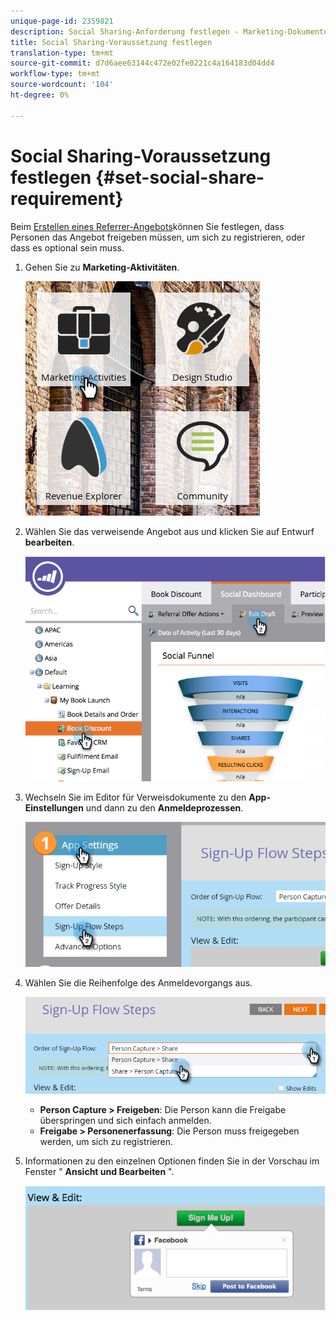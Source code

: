 ```yaml
---
unique-page-id: 2359821
description: Social Sharing-Anforderung festlegen - Marketing-Dokumente - Produktdokumentation
title: Social Sharing-Voraussetzung festlegen
translation-type: tm+mt
source-git-commit: d7d6aee63144c472e02fe0221c4a164183d04dd4
workflow-type: tm+mt
source-wordcount: '104'
ht-degree: 0%

---
```



# Social Sharing-Voraussetzung festlegen {#set-social-share-requirement}

Beim [Erstellen eines Referrer-Angebots](../../../../product-docs/demand-generation/social/referral-offers/create-a-referral-offer.md)können Sie festlegen, dass Personen das Angebot freigeben müssen, um sich zu registrieren, oder dass es optional sein muss.

1. Gehen Sie zu **Marketing-Aktivitäten**.

   ![](assets/ma-1.png)

1. Wählen Sie das verweisende Angebot aus und klicken Sie auf Entwurf **bearbeiten**.

   ![](assets/image2015-4-22-13-3a30-3a36.png)

1. Wechseln Sie im Editor für Verweisdokumente zu den **App-Einstellungen** und dann zu den **Anmeldeprozessen**.

   ![](assets/three.png)

1. Wählen Sie die Reihenfolge des Anmeldevorgangs aus.

   ![](assets/four.png)

   * **Person Capture > Freigeben**: Die Person kann die Freigabe überspringen und sich einfach anmelden.
   * **Freigabe > Personenerfassung**: Die Person muss freigegeben werden, um sich zu registrieren.

1. Informationen zu den einzelnen Optionen finden Sie in der Vorschau im Fenster &quot; **Ansicht und Bearbeiten** &quot;.

   ![](assets/image2015-4-22-13-3a34-3a28.png)

